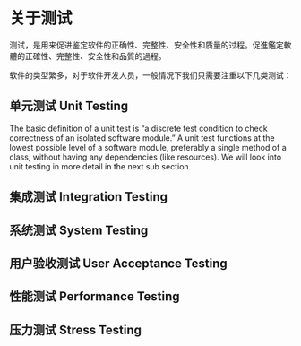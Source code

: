 关于测试
========================
测试，是用来促进鉴定软件的正确性、完整性、安全性和质量的过程。促進鑑定軟體的正確性、完整性、安全性和品質的過程。

软件的类型繁多，对于软件开发人员，一般情况下我们只需要注重以下几类测试：

单元测试 Unit Testing
------------------------
The basic definition of a unit test is “a discrete test condition to 
check correctness of an isolated software module.” A unit test functions at the 
lowest possible level of a software module,  preferably a single method of a class, 
without having any dependencies (like resources). We will look into unit testing in 
more detail in the next sub section. 

集成测试 Integration Testing
------------------------

系统测试 System Testing
------------------------

用户验收测试 User Acceptance Testing
------------------------

性能测试 Performance Testing
------------------------

压力测试 Stress Testing
------------------------
